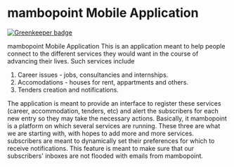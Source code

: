 # mambopoint Mobile Application

[![Greenkeeper badge](https://badges.greenkeeper.io/mambopoint/mambopoint-mobile.svg)](https://greenkeeper.io/)

mambopoint Mobile Application
This is an application meant to help people connect to the different services they would want in the course of advancing their lives. Such services include 
1)	Career issues - jobs, consultancies and internships. 
2)  Accomodations - houses for rent, appartments and others. 
3)  Tenders creation and notifications.

The application is meant to provide an interface to register these services (career, accommodation, tenders, etc) and alert the subscribers for each new entry so they may take the necessary actions. 
Basically, it mambopoint is a platform on which several services are running. These three are what we are starting with, with hopes to add more and more services. 
subscribers are meant to dynamically set their preferences for which to receive notifications. This feature is meant to make sure that our subscribers' inboxes are not flooded with emails from mambopoint. 
